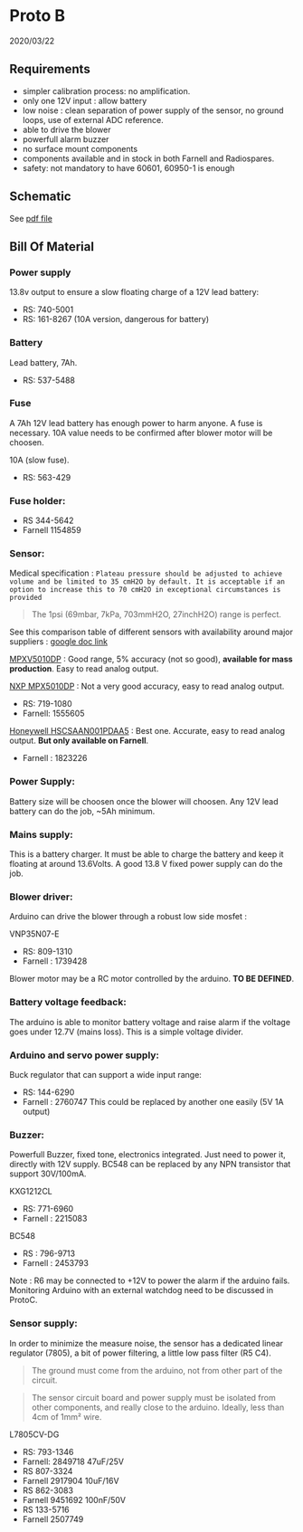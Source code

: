 # Proto B

2020/03/22

## Requirements

- simpler calibration process: no amplification.
- only one 12V input : allow battery
- low noise : clean separation of power supply of the sensor, no ground loops, use of external ADC reference.
- able to drive the blower
- powerfull alarm buzzer
- no surface mount components
- components available and in stock in both Farnell and Radiospares.
- safety: not mandatory to have 60601, 60950-1 is enough


## Schematic

See [pdf file](./covid-respirator-ProtoB.pdf)

## Bill Of Material

### Power supply

13.8v output to ensure a slow floating charge of a 12V lead battery:
- RS: 740-5001
- RS: 161-8267  (10A version, dangerous for battery)

### Battery
Lead battery, 7Ah.
- RS: 537-5488

### Fuse
A 7Ah 12V lead battery has enough power to harm anyone. A fuse is necessary.
10A value needs to be confirmed after blower motor will be choosen.

10A (slow fuse).
- RS: 563-429


### Fuse holder:
- RS  344-5642
- Farnell 1154859



### Sensor: 

Medical specification : `Plateau pressure should be adjusted to achieve volume and be limited
to 35 cmH2O by default. It is acceptable if an option to increase this to
70 cmH2O in exceptional circumstances is provided`
> The 1psi (69mbar, 7kPa, 703mmH2O, 27inchH2O) range is perfect.

See this comparison table of different sensors with availability around major suppliers : [google doc link](https://docs.google.com/spreadsheets/d/1qR-S2XOJmOITaHZXnXCGtpi7E2upIdV9PGvASUbvRIo/edit?usp=sharing)

[MPXV5010DP](https://www.nxp.com/docs/en/data-sheet/MPX5010.pdf) : Good range, 5% accuracy (not so good), **available for mass production**. Easy to read analog output.

[NXP MPX5010DP](https://www.nxp.com/docs/en/data-sheet/MPX5010.pdf) : Not a very good accuracy, easy to read analog output.
- RS: 719-1080
- Farnell: 1555605

[Honeywell HSCSAAN001PDAA5](https://sensing.honeywell.com/honeywell-sensing-trustability-hsc-series-high-accuracy-board-mount-pressure-sensors-50099148-a-en.pdf) : Best one. Accurate, easy to read analog output. **But only available on Farnell**.
- Farnell : 1823226

### Power Supply:
Battery size will be choosen once the blower will choosen. Any 12V lead battery can do the job, ~5Ah minimum. 

### Mains supply:
This is a battery charger. It must be able to charge the battery and keep it floating at around 13.6Volts. A good 13.8 V fixed power supply can do the job.

### Blower driver:
Arduino can drive the blower through a robust low side mosfet :

VNP35N07-E
- RS: 809-1310
- Farnell : 1739428

Blower motor may be a RC motor controlled by the arduino. **TO BE DEFINED**.

### Battery voltage feedback:
The arduino is able to monitor battery voltage and raise alarm if the voltage goes under 12.7V (mains loss). This is a simple voltage divider.

### Arduino and servo power supply:
Buck regulator that can support a wide input range:
- RS: 144-6290
- Farnell : 2760747
This could be replaced by another one easily (5V 1A output)

### Buzzer:
Powerfull Buzzer, fixed tone, electronics integrated. Just need to power it, directly with 12V supply. BC548 can be replaced by any NPN transistor that support 30V/100mA.

KXG1212CL
- RS: 771-6960
- Farnell : 2215083

BC548
- RS : 796-9713
- Farnell : 2453793

Note : R6 may be connected to +12V to power the alarm if the arduino fails. Monitoring Arduino with an external watchdog need to be discussed in ProtoC.

### Sensor supply:
In order to minimize the measure noise, the sensor has a dedicated linear regulator (7805), a bit of power filtering, a little low pass filter (R5 C4).

> The ground must come from the arduino, not from other part of the circuit.

> The sensor circuit board and power supply must be isolated from other components, and really close to the arduino. Ideally, less than 4cm of 1mm² wire.

L7805CV-DG
- RS: 793-1346
- Farnell: 2849718
47uF/25V
- RS 807-3324 
- Farnell 2917904
10uF/16V
- RS 862-3083 
- Farnell 9451692
100nF/50V
- RS 133-5716 
- Farnell 2507749


